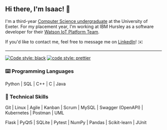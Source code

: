## Hi there, I'm Isaac! 👋

I'm a third-year [Computer Science undergraduate](https://www.exeter.ac.uk/undergraduate/courses/computerscience/comsci/)
at the University of Exeter. For my placement year, I'm working at IBM Hursley
as a software developer for their
[Watson IoT Platform Team](https://internetofthings.ibmcloud.com/).

If you'd like to contact me, feel free to message me on
[LinkedIn](https://www.linkedin.com/in/isaaccheng9)! ✉️

---

[![Code style: black](https://img.shields.io/badge/code%20style-black-000000.svg)](https://github.com/psf/black)
[![code style: prettier](https://img.shields.io/badge/code_style-prettier-ff69b4.svg)](https://github.com/prettier/prettier)

### ⌨️ Programming Languages

Python | SQL | C++ | C | Java

### 🧠 Technical Skills

Git | Linux | Agile | Kanban | Scrum | MySQL | Swagger (OpenAPI) | Kubernetes |
Postman | UML

Flask | PyQt5 | SQLite | Pytest | NumPy | Pandas | Scikit-learn | JUnit
